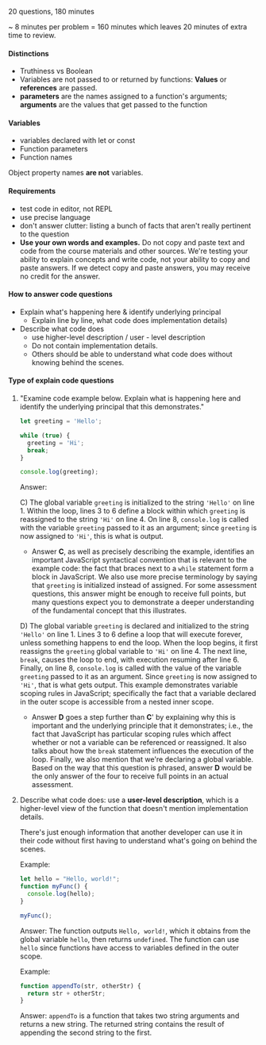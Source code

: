 20 questions, 180 minutes 

~ 8 minutes per problem = 160 minutes which leaves 20 minutes of extra time to review. 

#### Distinctions

- Truthiness vs Boolean
- Variables are not passed to or returned by functions: **Values** or **references** are passed. 
- **parameters** are the names assigned to a function's arguments; **arguments** are the values that get passed to the function

#### Variables

- variables declared with let or const
- Function parameters
- Function names

Object property names **are not** variables. 

#### Requirements

- test code in editor, not REPL
- use precise language
- don't answer clutter: listing a bunch of facts that aren't really pertinent to the question
- **Use your own words and examples.** Do not copy and paste text and code from the course materials and other sources. We're testing your ability to explain concepts and write code, not your ability to copy and paste answers. If we detect copy and paste answers, you may receive no credit for the answer.

#### How to answer code questions

- Explain what's happening here & identify underlying principal
  - Explain line by line, what code does implementation details)
- Describe what code does
  - use higher-level description / user - level description
  - Do not contain implementation details.
  - Others should be able to understand what code does without knowing behind the scenes.

#### Type of explain code questions

1. "Examine code example below. Explain what is happening here and identify the underlying principal that this demonstrates."

   ```js
   let greeting = 'Hello';
   
   while (true) {
     greeting = 'Hi';
     break;
   }
   
   console.log(greeting);
   
   ```

   Answer: 

   C) The global variable `greeting` is initialized to the string `'Hello'` on line 1. Within the loop, lines 3 to 6 define a block within which `greeting` is reassigned to the string `'Hi'` on line 4. On line 8, `console.log` is called with the variable `greeting` passed to it as an argument; since `greeting` is now assigned to `'Hi'`, this is what is output.

   - Answer **C**, as well as precisely describing the example, identifies an important JavaScript syntactical convention that is relevant to the example code: the fact that braces next to a `while` statement form a block in JavaScript. We also use more precise terminology by saying that `greeting` is initialized instead of assigned. For some assessment questions, this answer might be enough to receive full points, but many questions expect you to demonstrate a deeper understanding of the fundamental concept that this illustrates.

   D) The global variable `greeting` is declared and initialized to the string `'Hello'` on line 1. Lines 3 to 6 define a loop that will execute forever, unless something happens to end the loop. When the loop begins, it first reassigns the `greeting` global variable to `'Hi'` on line 4. The next line, `break`, causes the loop to end, with execution resuming after line 6. Finally, on line 8, `console.log` is called with the value of the variable `greeting` passed to it as an argument. Since `greeting` is now assigned to `'Hi'`, that is what gets output. This example demonstrates variable scoping rules in JavaScript; specifically the fact that a variable declared in the outer scope is accessible from a nested inner scope.

   - Answer **D** goes a step further than **C**' by explaining why this is important and the underlying principle that it demonstrates; i.e., the fact that JavaScript has particular scoping rules which affect whether or not a variable can be referenced or reassigned. It also talks about how the `break` statement influences the execution of the loop. Finally, we also mention that we're declaring a global variable. Based on the way that this question is phrased, answer **D** would be the only answer of the four to receive full points in an actual assessment.



1. Describe what code does: use a **user-level description**, which is a higher-level view of the function that doesn't mention implementation details. 

   There's just enough information that another developer can use it in their code without first having to understand what's going on behind the scenes.

   Example: 

   ```js
   let hello = "Hello, world!";
   function myFunc() {
     console.log(hello);
   }
   
   myFunc();
   ```

   Answer: The function outputs `Hello, world!`, which it obtains from the global variable `hello`, then returns `undefined`. The function can use `hello` since functions have access to variables defined in the outer scope.

   Example: 

   ```js
   function appendTo(str, otherStr) {
     return str + otherStr;
   }
   ```

   Answer: `appendTo` is a function that takes two string arguments and returns a new string. The returned string contains the result of appending the second string to the first.

